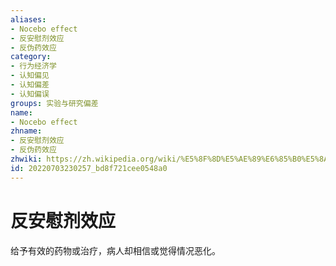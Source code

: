 ```yaml
---
aliases:
- Nocebo effect
- 反安慰剂效应
- 反伪药效应
category:
- 行为经济学
- 认知偏见
- 认知偏差
- 认知偏误
groups: 实验与研究偏差
name:
- Nocebo effect
zhname:
- 反安慰剂效应
- 反伪药效应
zhwiki: https://zh.wikipedia.org/wiki/%E5%8F%8D%E5%AE%89%E6%85%B0%E5%8A%91%E6%95%88%E6%87%89
id: 20220703230257_bd8f721cee0548a0
---
```


# 反安慰剂效应

给予有效的药物或治疗，病人却相信或觉得情况恶化。

